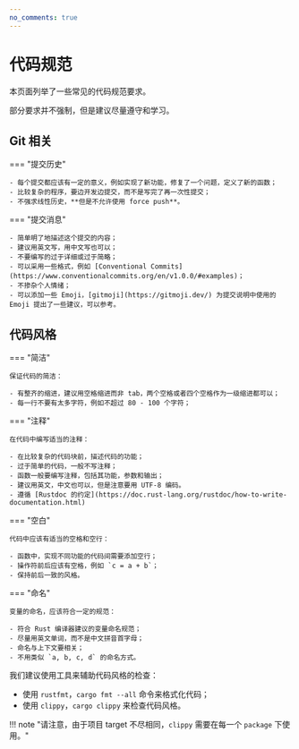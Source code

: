 ```yaml
---
no_comments: true
---
```


# 代码规范

本页面列举了一些常见的代码规范要求。

部分要求并不强制，但是建议尽量遵守和学习。

## Git 相关

=== "提交历史"

    - 每个提交都应该有一定的意义，例如实现了新功能，修复了一个问题，定义了新的函数；
    - 比较复杂的程序，要边开发边提交，而不是写完了再一次性提交；
    - 不强求线性历史，**但是不允许使用 force push**。

=== "提交消息"

    - 简单明了地描述这个提交的内容；
    - 建议用英文写，用中文写也可以；
    - 不要编写的过于详细或过于简略；
    - 可以采用一些格式，例如 [Conventional Commits](https://www.conventionalcommits.org/en/v1.0.0/#examples)；
    - 不掺杂个人情绪；
    - 可以添加一些 Emoji，[gitmoji](https://gitmoji.dev/) 为提交说明中使用的 Emoji 提出了一些建议，可以参考。

## 代码风格

=== "简洁"

    保证代码的简洁：

    - 有整齐的缩进，建议用空格缩进而非 tab，两个空格或者四个空格作为一级缩进都可以；
    - 每一行不要有太多字符，例如不超过 80 - 100 个字符；

=== "注释"

    在代码中编写适当的注释：

    - 在比较复杂的代码块前，描述代码的功能；
    - 过于简单的代码，一般不写注释；
    - 函数一般要编写注释，包括其功能，参数和输出；
    - 建议用英文，中文也可以，但是注意要用 UTF-8 编码。
    - 遵循 [Rustdoc 的约定](https://doc.rust-lang.org/rustdoc/how-to-write-documentation.html)

=== "空白"

    代码中应该有适当的空格和空行：

    - 函数中，实现不同功能的代码间需要添加空行；
    - 操作符前后应该有空格，例如 `c = a + b`；
    - 保持前后一致的风格。

=== "命名"

    变量的命名，应该符合一定的规范：

    - 符合 Rust 编译器建议的变量命名规范；
    - 尽量用英文单词，而不是中文拼音首字母；
    - 命名与上下文要相关；
    - 不用类似 `a, b, c, d` 的命名方式。


我们建议使用工具来辅助代码风格的检查：

- 使用 `rustfmt`，`cargo fmt --all` 命令来格式化代码；
- 使用 `clippy`，`cargo clippy` 来检查代码风格。

!!! note "请注意，由于项目 target 不尽相同，`clippy` 需要在每一个 `package` 下使用。"
